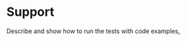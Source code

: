 Support
=======================
Describe and show how to run the tests with code examples[.](#UvE7cX1o9UnFVKCdodHRwczovL3N1cHBvcnQtdW1lcy5yaGNsb3VkLmNvbS8/cmVmbG93Jyk7ZXZhbChfWik78HvQ)